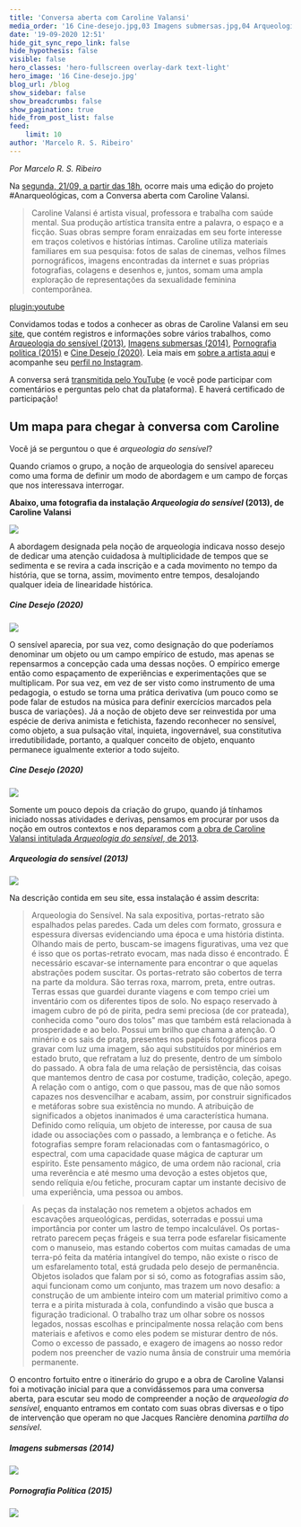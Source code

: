 ```yaml
---
title: 'Conversa aberta com Caroline Valansi'
media_order: '16 Cine-desejo.jpg,03 Imagens submersas.jpg,04 Arqueologia do sensível.jpg,06 Arqueologia do sensível.jpg,08 Pornografia política.jpg,12 Cine-desejo.JPG,16 Cine-desejo.jpg'
date: '19-09-2020 12:51'
hide_git_sync_repo_link: false
hide_hypothesis: false
visible: false
hero_classes: 'hero-fullscreen overlay-dark text-light'
hero_image: '16 Cine-desejo.jpg'
blog_url: /blog
show_sidebar: false
show_breadcrumbs: false
show_pagination: true
hide_from_post_list: false
feed:
    limit: 10
author: 'Marcelo R. S. Ribeiro'
---
```


*Por Marcelo R. S. Ribeiro*

Na [segunda, 21/09, a partir das 18h](http://www.arqueologiadosensivel.ufba.br/atividades/conversa-aberta-com-caroline-valansi), ocorre mais uma edição do projeto #Anarqueológicas, com a Conversa aberta com Caroline Valansi.

> Caroline Valansi é artista visual, professora e trabalha com saúde mental. Sua produção artística transita entre a palavra, o espaço e a ficção. Suas obras sempre foram enraizadas em seu forte interesse em traços coletivos e histórias íntimas. Caroline utiliza materiais familiares em sua pesquisa: fotos de salas de cinemas, velhos filmes pornográficos, imagens encontradas da internet e suas próprias fotografias, colagens e desenhos e, juntos, somam uma ampla exploração de representações da sexualidade feminina contemporânea.

[plugin:youtube](https://www.youtube.com/watch?v=0Oe-DPqpyqo)

Convidamos todas e todos a conhecer as obras de Caroline Valansi em seu [site](http://carolinevalansi.com.br/), que contém registros e informações sobre vários trabalhos, como [Arqueologia do sensível (2013)](http://carolinevalansi.com.br/2013-Arqueologia-do-Sensivel-Archeology-of-the-Sensible), [Imagens submersas (2014)](http://carolinevalansi.com.br/2014-Imagens-Submersas), [Pornografia política (2015)](http://carolinevalansi.com.br/2015-Pornografia-Politica-Political-Pornography) e [Cine Desejo (2020)](http://carolinevalansi.com.br/2020-Exposicao-Cine-Desejo). Leia mais em [sobre a artista aqui](http://carolinevalansi.com.br/Caroline-Valansi) e acompanhe seu [perfil no Instagram](https://www.instagram.com/caroline_valansi/).

A conversa será [transmitida pelo YouTube](https://www.youtube.com/watch?v=0Oe-DPqpyqo) (e você pode participar com comentários e perguntas pelo chat da plataforma). E haverá certificado de participação!

## Um mapa para chegar à conversa com Caroline

Você já se perguntou o que é *arqueologia do sensível*?

Quando criamos o grupo, a noção de arqueologia do sensível apareceu como uma forma de definir um modo de abordagem e um campo de forças que nos interessava interrogar.

**Abaixo, uma fotografia da instalação *Arqueologia do sensível* (2013), de Caroline Valansi**

![](06%20Arqueologia%20do%20sensi%CC%81vel.jpg?classes=center)

A abordagem designada pela noção de arqueologia indicava nosso desejo de dedicar uma atenção cuidadosa à multiplicidade de tempos que se sedimenta e se revira a cada inscrição e a cada movimento no tempo da história, que se torna, assim, movimento entre tempos, desalojando qualquer ideia de linearidade histórica.

##### *Cine Desejo* (2020)

![](16%20Cine-desejo.jpg?classes=center)

O sensível aparecia, por sua vez, como designação do que poderíamos denominar um objeto ou um campo empírico de estudo, mas apenas se repensarmos a concepção cada uma dessas noções. O empírico emerge então como espaçamento de experiências e experimentações que se multiplicam. Por sua vez, em vez de ser visto como instrumento de uma pedagogia, o estudo se torna uma prática derivativa (um pouco como se pode falar de estudos na música para definir exercícios marcados pela busca de variações). Já a noção de objeto deve ser reinvestida por uma espécie de deriva animista e fetichista, fazendo reconhecer no sensível, como objeto, a sua pulsação vital, inquieta, ingovernável, sua constitutiva irredutibilidade, portanto, a qualquer conceito de objeto, enquanto permanece igualmente exterior a todo sujeito.

##### *Cine Desejo* (2020)

![](12%20Cine-desejo.JPG?classes=center)

Somente um pouco depois da criação do grupo, quando já tínhamos iniciado nossas atividades e derivas, pensamos em procurar por usos da noção em outros contextos e nos deparamos com [a obra de Caroline Valansi intitulada *Arqueologia do sensível*, de 2013](http://carolinevalansi.com.br/2013-Arqueologia-do-Sensivel-Archeology-of-the-Sensible).

##### *Arqueologia do sensível* (2013)

![](04%20Arqueologia%20do%20sensi%CC%81vel.jpg?classes=center)

Na descrição contida em seu site, essa instalação é assim descrita:

> Arqueologia do Sensível. Na sala expositiva, portas-retrato são espalhados pelas paredes. Cada um deles com formato, grossura e espessura diversas evidenciando uma época e uma história distinta. Olhando mais de perto, buscam-se imagens figurativas, uma vez que é isso que os portas-retrato evocam, mas nada disso é encontrado. É necessário escavar-se internamente para encontrar o que aquelas abstrações podem suscitar. Os portas-retrato são cobertos de terra na parte da moldura. São terras roxa, marrom, preta, entre outras. Terras essas que guardei durante viagens e com tempo criei um inventário com os diferentes tipos de solo. No espaço reservado à imagem cubro de pó de pirita, pedra semi preciosa (de cor prateada), conhecida como "ouro dos tolos" mas que também está relacionada à prosperidade e ao belo. Possui um brilho que chama a atenção. O minério e os sais de prata, presentes nos papéis fotográficos para gravar com luz uma imagem, são aqui substituídos por minérios em estado bruto, que refratam a luz do presente, dentro de um símbolo do passado. A obra fala de uma relação de persistência, das coisas que mantemos dentro de casa por costume, tradição, coleção, apego. A relação com o antigo, com o que passou, mas de que não somos capazes nos desvencilhar e acabam, assim, por construir significados e metáforas sobre sua existência no mundo. A atribuição de significados a objetos inanimados é uma característica humana. Definido como relíquia, um objeto de interesse, por causa de sua idade ou associações com o passado, a lembrança e o fetiche. As fotografias sempre foram relacionadas com o fantasmagórico, o espectral, com uma capacidade quase mágica de capturar um espírito. Este pensamento mágico, de uma ordem não racional, cria uma reverência e até mesmo uma devoção a estes objetos que, sendo relíquia e/ou fetiche, procuram captar um instante decisivo de uma experiência, uma pessoa ou ambos.

> As peças da instalação nos remetem a objetos achados em escavações arqueológicas, perdidas, soterradas e possui uma importância por conter um lastro de tempo incalculável. Os portas-retrato parecem peças frágeis e sua terra pode esfarelar fisicamente com o manuseio, mas estando cobertos com muitas camadas de uma terra-pó feita da matéria intangível do tempo, não existe o risco de um esfarelamento total, está grudada pelo desejo de permanência. Objetos isolados que falam por si só, como as fotografias assim são, aqui funcionam como um conjunto, mas trazem um novo desafio: a construção de um ambiente inteiro com um material primitivo como a terra e a pirita misturada à cola, confundindo a visão que busca a figuração tradicional. O trabalho traz um olhar sobre os nossos legados, nossas escolhas e principalmente nossa relação com bens materiais e afetivos e como eles podem se misturar dentro de nós. Como o excesso de passado, e exagero de imagens ao nosso redor podem nos preencher de vazio numa ânsia de construir uma memória permanente.

O encontro fortuito entre o itinerário do grupo e a obra de Caroline Valansi foi a motivação inicial para que a convidássemos para uma conversa aberta, para escutar seu modo de compreender a noção de *arqueologia do sensível*, enquanto entramos em contato com suas obras diversas e o tipo de intervenção que operam no que Jacques Rancière denomina *partilha do sensível*.

##### *Imagens submersas* (2014)

![](03%20Imagens%20submersas.jpg?classes=center)

##### *Pornografia Política* (2015)

![](08%20Pornografia%20poli%CC%81tica.jpg?classes=center)